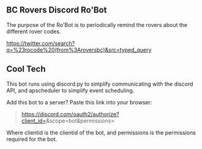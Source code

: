 ## BC Rovers Discord Ro'Bot

The purpose of the Ro'Bot is to periodically remind the rovers about the different rover codes.

https://twitter.com/search?q=%23rocode%20(from%3Aroversbc)&src=typed_query


## Cool Tech

This bot runs using discord.py to simplify communicating with the discord API, and apscheduler to simplify event scheduling.

Add this bot to a server? Paste this link into your browser: 
> https://discord.com/oauth2/authorize?client_id=<clientid>&scope=bot&permissions=<permissions>
> 
Where clientid is the clientid of the bot, and permissions is the permissions required for the bot.
